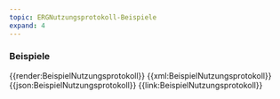 ```yaml
---
topic: ERGNutzungsprotokoll-Beispiele
expand: 4
---
```

### Beispiele


<tabs>
    <tab title="Übersicht">      
        {{render:BeispielNutzungsprotokoll}}
    </tab>
    <tab title="XML">      
        {{xml:BeispielNutzungsprotokoll}}
    </tab>
    <tab title="JSON">
        {{json:BeispielNutzungsprotokoll}}
    </tab>
    <tab title="Link">
        {{link:BeispielNutzungsprotokoll}}
    </tab>
</tabs>

